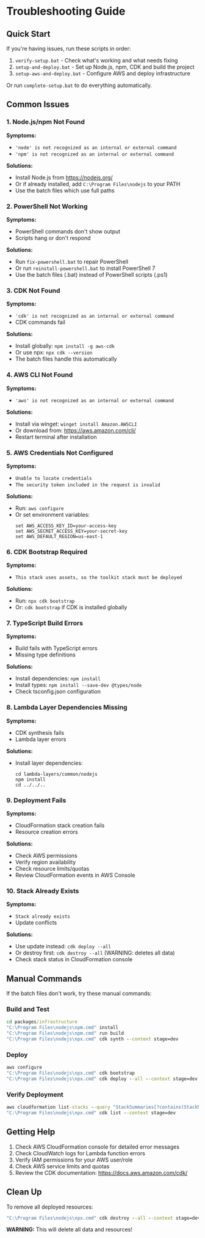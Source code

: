 # Troubleshooting Guide

## Quick Start

If you're having issues, run these scripts in order:

1. `verify-setup.bat` - Check what's working and what needs fixing
2. `setup-and-deploy.bat` - Set up Node.js, npm, CDK and build the project
3. `setup-aws-and-deploy.bat` - Configure AWS and deploy infrastructure

Or run `complete-setup.bat` to do everything automatically.

## Common Issues

### 1. Node.js/npm Not Found

**Symptoms:**
- `'node' is not recognized as an internal or external command`
- `'npm' is not recognized as an internal or external command`

**Solutions:**
- Install Node.js from https://nodejs.org/
- Or if already installed, add `C:\Program Files\nodejs` to your PATH
- Use the batch files which use full paths

### 2. PowerShell Not Working

**Symptoms:**
- PowerShell commands don't show output
- Scripts hang or don't respond

**Solutions:**
- Run `fix-powershell.bat` to repair PowerShell
- Or run `reinstall-powershell.bat` to install PowerShell 7
- Use the batch files (.bat) instead of PowerShell scripts (.ps1)

### 3. CDK Not Found

**Symptoms:**
- `'cdk' is not recognized as an internal or external command`
- CDK commands fail

**Solutions:**
- Install globally: `npm install -g aws-cdk`
- Or use npx: `npx cdk --version`
- The batch files handle this automatically

### 4. AWS CLI Not Found

**Symptoms:**
- `'aws' is not recognized as an internal or external command`

**Solutions:**
- Install via winget: `winget install Amazon.AWSCLI`
- Or download from: https://aws.amazon.com/cli/
- Restart terminal after installation

### 5. AWS Credentials Not Configured

**Symptoms:**
- `Unable to locate credentials`
- `The security token included in the request is invalid`

**Solutions:**
- Run: `aws configure`
- Or set environment variables:
  ```
  set AWS_ACCESS_KEY_ID=your-access-key
  set AWS_SECRET_ACCESS_KEY=your-secret-key
  set AWS_DEFAULT_REGION=us-east-1
  ```

### 6. CDK Bootstrap Required

**Symptoms:**
- `This stack uses assets, so the toolkit stack must be deployed`

**Solutions:**
- Run: `npx cdk bootstrap`
- Or: `cdk bootstrap` if CDK is installed globally

### 7. TypeScript Build Errors

**Symptoms:**
- Build fails with TypeScript errors
- Missing type definitions

**Solutions:**
- Install dependencies: `npm install`
- Install types: `npm install --save-dev @types/node`
- Check tsconfig.json configuration

### 8. Lambda Layer Dependencies Missing

**Symptoms:**
- CDK synthesis fails
- Lambda layer errors

**Solutions:**
- Install layer dependencies:
  ```
  cd lambda-layers/common/nodejs
  npm install
  cd ../../..
  ```

### 9. Deployment Fails

**Symptoms:**
- CloudFormation stack creation fails
- Resource creation errors

**Solutions:**
- Check AWS permissions
- Verify region availability
- Check resource limits/quotas
- Review CloudFormation events in AWS Console

### 10. Stack Already Exists

**Symptoms:**
- `Stack already exists`
- Update conflicts

**Solutions:**
- Use update instead: `cdk deploy --all`
- Or destroy first: `cdk destroy --all` (WARNING: deletes all data)
- Check stack status in CloudFormation console

## Manual Commands

If the batch files don't work, try these manual commands:

### Build and Test
```cmd
cd packages/infrastructure
"C:\Program Files\nodejs\npm.cmd" install
"C:\Program Files\nodejs\npm.cmd" run build
"C:\Program Files\nodejs\npx.cmd" cdk synth --context stage=dev
```

### Deploy
```cmd
aws configure
"C:\Program Files\nodejs\npx.cmd" cdk bootstrap
"C:\Program Files\nodejs\npx.cmd" cdk deploy --all --context stage=dev
```

### Verify Deployment
```cmd
aws cloudformation list-stacks --query "StackSummaries[?contains(StackName, 'Marketplace')]"
"C:\Program Files\nodejs\npx.cmd" cdk list --context stage=dev
```

## Getting Help

1. Check AWS CloudFormation console for detailed error messages
2. Check CloudWatch logs for Lambda function errors
3. Verify IAM permissions for your AWS user/role
4. Check AWS service limits and quotas
5. Review the CDK documentation: https://docs.aws.amazon.com/cdk/

## Clean Up

To remove all deployed resources:
```cmd
"C:\Program Files\nodejs\npx.cmd" cdk destroy --all --context stage=dev
```

**WARNING:** This will delete all data and resources!